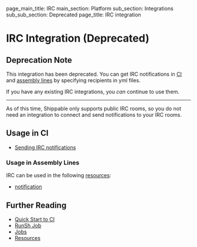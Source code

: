 page_main_title: IRC
main_section: Platform
sub_section: Integrations
sub_sub_section: Deprecated
page_title: IRC integration

# IRC Integration (Deprecated)

## Deprecation Note
This integration has been deprecated. You can get IRC notifications in [CI](/ci/irc-notifications/) and [assembly lines](/platform/workflow/resource/notification/) by specifying recipients in yml files.

If you have any existing IRC integrations, you _can_ continue to use them.

---


As of this time, Shippable only supports public IRC rooms, so you do not need an integration to connect and send notifications to your IRC rooms.

## Usage in CI

* [Sending IRC notifications](/ci/irc-notifications/)

### Usage in Assembly Lines

IRC can be used in the following [resources](/platform/workflow/resource/overview/):

* [notification](/platform/workflow/resource/notification)

## Further Reading
* [Quick Start to CI](/getting-started/ci-sample)
* [RunSh Job](/platform/workflow/job/runsh)
* [Jobs](/platform/workflow/job/overview)
* [Resources](/platform/workflow/resource/overview)
